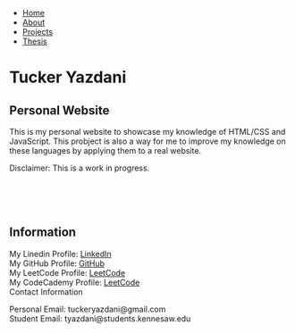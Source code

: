 <ul>
  <li><a class="active" href="https://tuckeryazdani.github.io/mywebsite/">Home</a></li>
  <li><a href="about.html">About</a></li>
  <li><a href="projects.html">Projects</a></li>
  <li><a href="thesis.html">Thesis</a></li>
</ul>
<head>
<h1> Tucker Yazdani </h1>
</head>

<body>
  <link href="main.css" rel="stylesheet">
  <h2> Personal Website </h2>
  <p> 
    This is my personal website to showcase my knowledge of HTML/CSS and JavaScript. This probject is also a way for me to improve my knowledge on these languages by applying them to a real website. 
  </p>
  <p> Disclaimer: This is a work in progress. </p>
  <br><br><br>
  <h2> Information </h2>
  <p>
  My Linedin Profile:    <a href="https://www.linkedin.com/in/tuckeryazdani/" title="LinkedIn">LinkedIn</a><br>
  My GitHub Profile:     <a href="https://github.com/tuckeryazdani" title="GitHub">GitHub</a><br>
  My LeetCode Profile:   <a href="https://leetcode.com/tuckeryazdani/" title="LeetCode">LeetCode</a><br>
  My CodeCademy Profile: <a href="https://leetcode.com/tuckeryazdani/" title="LeetCode">LeetCode</a><br>
  </p)
  <h3> Contact Information </h3>
  <p>
  Personal Email: tuckeryazdani@gmail.com<br>
  Student Email: tyazdani@students.kennesaw.edu<br>
  </p>
</body>
